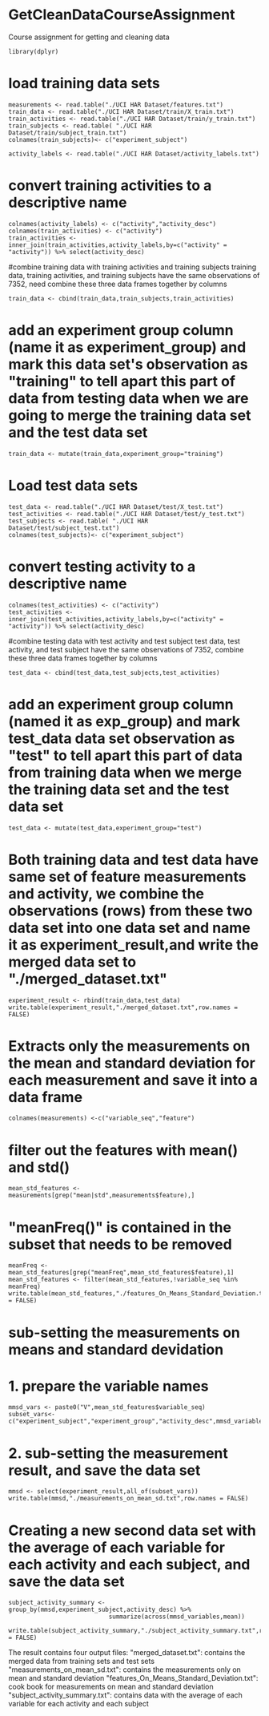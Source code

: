 # GetCleanDataCourseAssignment
Course assignment for getting and cleaning data

```{r}
library(dplyr)
```

# load training data sets
```{r}
measurements <- read.table("./UCI HAR Dataset/features.txt")
train_data <- read.table("./UCI HAR Dataset/train/X_train.txt")
train_activities <- read.table("./UCI HAR Dataset/train/y_train.txt")
train_subjects <- read.table( "./UCI HAR Dataset/train/subject_train.txt")
colnames(train_subjects)<- c("experiment_subject")

activity_labels <- read.table("./UCI HAR Dataset/activity_labels.txt")
```
# convert training activities to a descriptive name
```{r}
colnames(activity_labels) <- c("activity","activity_desc")
colnames(train_activities) <- c("activity")
train_activities <- inner_join(train_activities,activity_labels,by=c("activity" = "activity")) %>% select(activity_desc)
```
#combine training data with training activities and training subjects training data, training activities, and training subjects have the same observations of 7352, need combine these three data frames together by columns
```{r}
train_data <- cbind(train_data,train_subjects,train_activities)
```
# add an experiment group column (name it as experiment_group) and mark this data set's observation as "training" to tell apart this part of data from testing data when we are going to merge the training data set and the test data set
```{r}
train_data <- mutate(train_data,experiment_group="training")
```

# Load test data sets
```{r}
test_data <- read.table("./UCI HAR Dataset/test/X_test.txt")
test_activities <- read.table("./UCI HAR Dataset/test/y_test.txt")
test_subjects <- read.table( "./UCI HAR Dataset/test/subject_test.txt")
colnames(test_subjects)<- c("experiment_subject")
```
# convert testing activity to a descriptive name
```{r}
colnames(test_activities) <- c("activity")
test_activities <- inner_join(test_activities,activity_labels,by=c("activity" = "activity")) %>% select(activity_desc)
```
#combine testing data with test activity and test subject test data, test activity, and test subject have the same observations of 7352, combine these three data frames together by columns
```{r}
test_data <- cbind(test_data,test_subjects,test_activities)
```
# add an experiment group column (named it as exp_group) and mark test_data data set observation as "test" to tell apart this part of data from training data when we merge the training data set and the test data set
```{r}
test_data <- mutate(test_data,experiment_group="test")
```
# Both training data and test data have same set of feature measurements and activity, we combine the observations (rows) from these two data set into one data set and name it as experiment_result,and write the merged data set to "./merged_dataset.txt"
```{r}
experiment_result <- rbind(train_data,test_data)
write.table(experiment_result,"./merged_dataset.txt",row.names = FALSE)
```
#	Extracts only the measurements on the mean and standard deviation for each measurement and save it into a data frame
```{r}
colnames(measurements) <-c("variable_seq","feature")
```
# filter out the features with mean() and std()
```{r}
mean_std_features <- measurements[grep("mean|std",measurements$feature),]
```
# "meanFreq()" is contained in the subset that needs to be removed
```{r}
meanFreq <- mean_std_features[grep("meanFreq",mean_std_features$feature),1]
mean_std_features <- filter(mean_std_features,!variable_seq %in% meanFreq)
write.table(mean_std_features,"./features_On_Means_Standard_Deviation.txt",row.names = FALSE)
```
# sub-setting the measurements on means and standard devidation
# 1. prepare the variable names 
```{r}
mmsd_vars <- paste0("V",mean_std_features$variable_seq)
subset_vars<- c("experiment_subject","experiment_group","activity_desc",mmsd_variables)
```
# 2. sub-setting the measurement result, and save the data set
```{r}
mmsd <- select(experiment_result,all_of(subset_vars))
write.table(mmsd,"./measurements_on_mean_sd.txt",row.names = FALSE)
```
# Creating a new second data set with the average of each variable for each activity and each subject, and save the data set
```{r}
subject_activity_summary <- group_by(mmsd,experiment_subject,activity_desc) %>% 
                            summarize(across(mmsd_variables,mean))

write.table(subject_activity_summary,"./subject_activity_summary.txt",row.names = FALSE)
```
The result contains four output files:
"merged_dataset.txt": contains the merged data from training sets and test sets
"measurements_on_mean_sd.txt": contains the measurements only on mean and standard deviation
"features_On_Means_Standard_Deviation.txt": cook book for measurements on mean and standard deviation
"subject_activity_summary.txt": contains data with the average of each variable for each activity and each subject